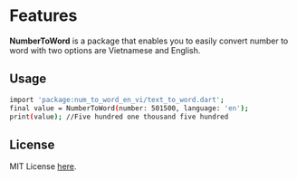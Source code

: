 # Features
**NumberToWord** is a package that enables you to easily convert number to word with two options are Vietnamese and English.
## Usage
```sh
import 'package:num_to_word_en_vi/text_to_word.dart';
final value = NumberToWord(number: 501500, language: 'en');
print(value); //Five hundred one thousand five hundred
``` 
## License
MIT License [here](https://github.com/DoTungLam96/number_to_word_vi_en/blob/main/LICENSE).

